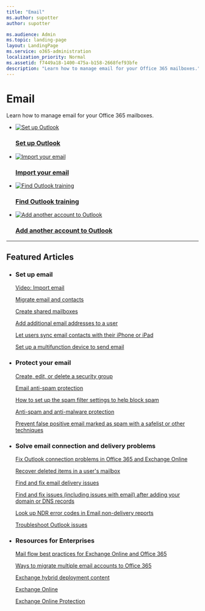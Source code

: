 ```yaml
---
title: "Email"
ms.author: supotter
author: supotter

ms.audience: Admin
ms.topic: landing-page
layout: LandingPage
ms.service: o365-administration
localization_priority: Normal
ms.assetid: f7449a18-1400-475a-b158-2668fef93bfe
description: "Learn how to manage email for your Office 365 mailboxes."
---
```


# Email

Learn how to manage email for your Office 365 mailboxes.

<ul class="panelContent cardsFTitle">
    <li>
        <a href="https://support.office.microsoft.com/article/f5bf0cd1-e1f3-4b0d-a022-ecab17efe86f">
        <div class="cardSize">
            <div class="cardPadding">
                <div class="card">
                    <div class="cardImageOuter">
                        <div class="cardImage">
                            <img src="https://docs.microsoft.com/en-us/Office/media/icons/get-started.svg" alt="Set up Outlook" />
                        </div>
                    </div>
                    <div class="cardText">
                        <h3>Set up Outlook</h3>
                    </div>
                </div>
            </div>
        </div>
        </a>
    </li>
    <li>
        <a href="https://support.office.microsoft.com/article/6a3771d4-4c1d-4a25-92a6-0b8e476335de">
        <div class="cardSize">
            <div class="cardPadding">
                <div class="card">
                    <div class="cardImageOuter">
                        <div class="cardImage">
                            <img src="https://docs.microsoft.com/en-us/office/media/icons/migration.svg" alt="Import your email" />
                        </div>
                    </div>
                    <div class="cardText">
                        <h3>Import your email</h3>
                    </div>
                </div>
            </div>
        </div>
        </a>
    </li>
    <li>
        <a href="https://support.office.microsoft.com/article/8a5b816d-9052-4190-a5eb-494512343cca">
        <div class="cardSize">
            <div class="cardPadding">
                <div class="card">
                    <div class="cardImageOuter">
                        <div class="cardImage">
                            <img src="https://docs.microsoft.com/en-us/office/media/icons/education-tutorial.svg" alt="Find Outlook training" />
                        </div>
                    </div>
                    <div class="cardText">
                        <h3>Find Outlook training</h3>
                    </div>
                </div>
            </div>
        </div>
        </a>
    </li>
</ul>
<ul class="panelContent cardsFTitle">
    <li>
        <a href="https://support.office.com/article/c5224df4-5885-4e79-91ba-523aa743f0ba">
        <div class="cardSize">
            <div class="cardPadding">
                <div class="card">
                    <div class="cardImageOuter">
                        <div class="cardImage">
                            <img src="https://docs.microsoft.com/en-us/office/media/icons/user-accounts.svg" alt="Add another account to Outlook" />
                        </div>
                    </div>
                    <div class="cardText">
                        <h3>Add another account to Outlook</h3>
                    </div>
                </div>
            </div>
        </div>
        </a>
    </li>
</ul>

---

<h2>Featured Articles</h2>
<ul class="panelContent cardsW">
    <li>
        <div class="cardSize">
            <div class="cardPadding">
                <div class="card">
                    <div class="cardText">
                        <h3>Set up email</h3>
                        <p><a href="https://support.office.com/article/d0cf6608-4862-4a7b-82fc-f5fef235c966">Video: Import email</a></p>
                        <p><a href="https://support.office.com/article/a3e3bddb-582e-4133-8670-e61b9f58627e">Migrate email and contacts</a></p>
                        <p><a href="create-a-shared-mailbox">Create shared mailboxes</a></p>
                        <p><a href="add-another-email-address-for-a-user">Add additional email addresses to a user</a></p>
                        <p><a href="https://support.office.com/article/de9cd26c-1a52-4fe1-b04c-b001693e20d6">Let users sync email contacts with their iPhone or iPad</a></p>
                        <p><a href="https://support.office.com/article/69f58e99-c550-4274-ad18-c805d654b4c4">Set up a multifunction device to send email</a></p>
                    </div>
                </div>
            </div>
        </div>
    </li>
    <li>
        <div class="cardSize">
            <div class="cardPadding">
                <div class="card">
                    <div class="cardText">
                        <h3>Protect your email</h3>
                        <p><a href="https://support.office.com/article/55c96b32-e086-4c9e-948b-a018b44510cb">Create, edit, or delete a security group</a></p>
                        <p><a href="https://support.office.com/article/6a601501-a6a8-4559-b2e7-56b59c96a586">Email anti-spam protection</a></p>
                        <p><a href="https://support.office.com/article/da21c0b6-e8f0-4cc8-af2e-5029a9433d59">How to set up the spam filter settings to help block spam</a></p>
                        <p><a href="https://support.office.com/article/5ce5cf47-2120-4e51-a403-426a13358b7e?ui=en-US&rs=en-US&ad=US">Anti-spam and anti-malware protection</a></p>
                        <p><a href="https://support.office.com/article/74aaade0-efc0-46ac-b949-f2d1d59256fa">Prevent false positive email marked as spam with a safelist or other techniques</a></p>
                    </div>
                </div>
            </div>
        </div>
    </li>
    <li>
        <div class="cardSize">
            <div class="cardPadding">
                <div class="card">
                    <div class="cardText">
                        <h3>Solve email connection and delivery problems</a></h3>
                        <p><a href="https://diagnostics.outlook.com/#/">Fix Outlook connection problems in Office 365 and Exchange Online</a></p>
                        <p><a href="https://support.office.com/article/eb15194b-63ec-41b0-8d90-1823d3f558e4">Recover deleted items in a user's mailbox</a></p>
                        <p><a href="https://support.office.com/article/e7758b99-1896-41db-bf39-51e2dba21de6">Find and fix email delivery issues</a></p>
                        <p><a href="https://support.office.com/article/40398b0b-bdd0-4afd-ab5e-b5ae6b7990bf">Find and fix issues (including issues with email) after adding your domain or DNS records</a></p>
                        <p><a href="https://support.office.com/article/51daa6b9-2e35-49c4-a0c9-df85bf8533c3">Look up NDR error codes in Email non-delivery reports</a></p>
                        <p><a href="https://go.microsoft.com/fwlink/?LinkID=618675">Troubleshoot Outlook issues</a></p>
                    </div>
                </div>
            </div>
        </div>
    </li>
    <li>
        <div class="cardSize">
            <div class="cardPadding">
            <div class="card">
                <div class="cardText">
                        <h3>Resources for Enterprises</h3>
                        <p><a href="https://docs.microsoft.com/en-us/exchange/mail-flow-best-practices/mail-flow-best-practices">Mail flow best practices for Exchange Online and Office 365</a></p>
                        <p><a href="https://support.office.com/article/0a4913fe-60fb-498f-9155-a86516418842">Ways to migrate multiple email accounts to Office 365</a></p>
                        <p><a href="https://technet.microsoft.com/library/jj200581(v=exchg.150).aspx">Exchange hybrid deployment content</a></p>
                        <p><a href="https://technet.microsoft.com/library/jj200580(v=exchg.150).aspx">Exchange Online</a></p>
                        <p><a href="https://docs.microsoft.com/en-us/office365/securitycompliance/eop/exchange-online-protection-overview">Exchange Online Protection</a></p>
                    </div>
                </div>
            </div>
        </div>
    </li>
</ul>